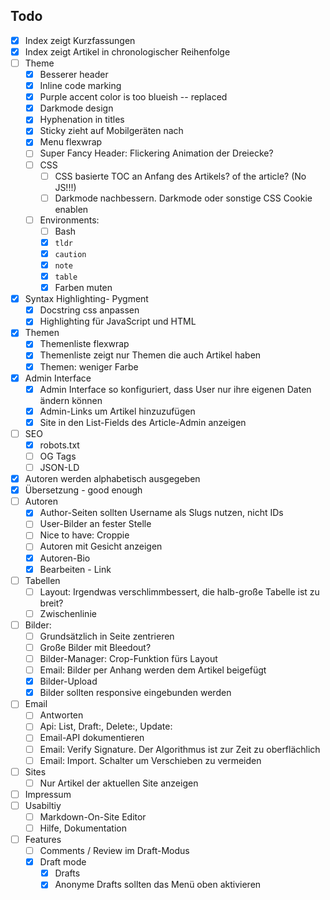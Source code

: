 Todo
----
 - [x] Index zeigt Kurzfassungen
 - [x] Index zeigt Artikel in chronologischer Reihenfolge
 - [ ] Theme
    - [x] Besserer header
    - [x] Inline code marking
    - [x] Purple accent color is too  blueish -- replaced
    - [x] Darkmode design
    - [x] Hyphenation in titles
    - [x] Sticky zieht auf Mobilgeräten nach
    - [x] Menu flexwrap
    - [ ] Super Fancy Header: Flickering Animation der Dreiecke?
    - [ ] CSS
        - [ ] CSS basierte TOC an Anfang des Artikels? of the article? (No JS!!!)
        - [ ] Darkmode nachbessern. Darkmode oder sonstige CSS Cookie enablen
    - [ ] Environments:
        - [ ] Bash
        - [x] ```tldr```
        - [x] ```caution```
        - [x] ```note```
        - [x] ```table```
        - [x] Farben muten
 - [x] Syntax Highlighting- Pygment
     - [x] Docstring css anpassen
     - [x] Highlighting für JavaScript und HTML
 - [x] Themen
     - [x] Themenliste flexwrap
     - [x] Themenliste zeigt nur Themen die auch Artikel haben
     - [x] Themen: weniger Farbe
 - [x] Admin Interface
     - [x] Admin Interface so konfiguriert, dass User nur ihre eigenen Daten ändern können
     - [x] Admin-Links um Artikel hinzuzufügen
     - [x] Site in den List-Fields des Article-Admin anzeigen
 - [ ] SEO
    - [x] robots.txt
    - [ ] OG Tags
    - [ ] JSON-LD
 - [x] Autoren werden alphabetisch ausgegeben
 - [x] Übersetzung - good enough
 - [ ] Autoren
    - [x] Author-Seiten sollten Username als Slugs nutzen, nicht IDs
    - [ ] User-Bilder an fester Stelle
    - [ ] Nice to have: Croppie
    - [ ] Autoren mit Gesicht anzeigen
    - [x] Autoren-Bio
    - [x] Bearbeiten - Link
 - [ ] Tabellen
    - [ ] Layout: Irgendwas verschlimmbessert, die halb-große Tabelle ist zu breit?
    - [ ] Zwischenlinie
 - [ ] Bilder:
     - [ ] Grundsätzlich in Seite zentrieren
     - [ ] Große Bilder mit Bleedout?
     - [ ] Bilder-Manager: Crop-Funktion fürs Layout
     - [ ] Email: Bilder per Anhang werden dem Artikel beigefügt
     - [x] Bilder-Upload
     - [x] Bilder sollten responsive eingebunden werden
 - [ ] Email
     - [ ] Antworten
     - [ ] Api: List, Draft:, Delete:, Update:
     - [ ] Email-API dokumentieren
     - [ ] Email: Verify Signature. Der Algorithmus ist zur Zeit zu oberflächlich
     - [ ] Email: Import. Schalter um Verschieben zu vermeiden
 - [ ] Sites
    - [ ] Nur Artikel der aktuellen Site anzeigen
 - [ ] Impressum
 - [ ] Usabiltiy
    - [ ] Markdown-On-Site Editor
    - [ ] Hilfe, Dokumentation
 - [ ] Features
    - [ ] Comments / Review im Draft-Modus
    - [x] Draft mode
        - [x] Drafts
        - [x] Anonyme Drafts sollten das Menü oben aktivieren